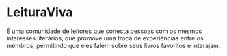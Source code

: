 # LeituraViva
É uma comunidade de leitores que conecta pessoas com os mesmos interesses literários, que promove uma troca de experiências entre os membros, permitindo que eles falem sobre seus livros favoritos e interajam.
